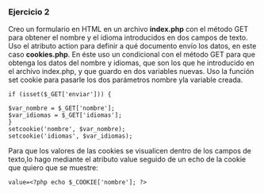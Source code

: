 ### Ejercicio 2

Creo un formulario en HTML en un archivo **index.php** con el método GET para obtener el nombre y el idioma introducidos en dos campos de texto. Uso 
el atributo action para definir a qué documento envío los datos, en este caso **cookies.php**.
En éste uso un condicional con el método GET para que obtenga los datos del nombre y idiomas, que son los que he introducido 
en el archivo index.php, y que guardo en dos variables nuevas. Uso la función set cookie para pasarle los dos parámetros
nombre yla variable creada.

    if (isset($_GET['enviar'])) {

    $var_nombre = $_GET['nombre'];
    $var_idiomas = $_GET['idiomas'];
    }
    setcookie('nombre', $var_nombre);
    setcookie('idiomas', $var_idiomas);
Para que los valores de las cookies se visualicen dentro de los campos de texto,lo hago mediante el atributo value seguido 
de un echo de la cookie que quiero que se muestre:

    value=<?php echo $_COOKIE['nombre']; ?>